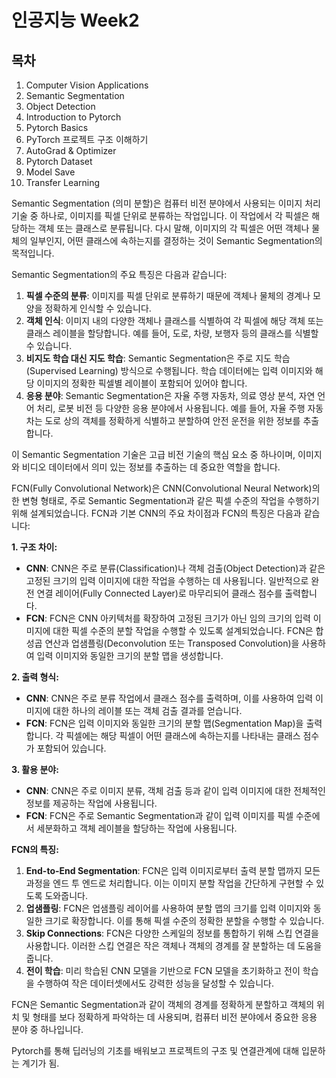 # 인공지능 Week2

## 목차

1. Computer Vision Applications
2. Semantic Segmentation
3. Object Detection
4. Introduction to Pytorch
5. Pytorch Basics
6. PyTorch 프로젝트 구조 이해하기
7. AutoGrad & Optimizer
8. Pytorch Dataset
9. Model Save
10. Transfer Learning

Semantic Segmentation (의미 분할)은 컴퓨터 비전 분야에서 사용되는 이미지 처리 기술 중 하나로, 이미지를 픽셀 단위로 분류하는 작업입니다. 이 작업에서 각 픽셀은 해당하는 객체 또는 클래스로 분류됩니다. 다시 말해, 이미지의 각 픽셀은 어떤 객체나 물체의 일부인지, 어떤 클래스에 속하는지를 결정하는 것이 Semantic Segmentation의 목적입니다.

Semantic Segmentation의 주요 특징은 다음과 같습니다:

1. **픽셀 수준의 분류**: 이미지를 픽셀 단위로 분류하기 때문에 객체나 물체의 경계나 모양을 정확하게 인식할 수 있습니다.
2. **객체 인식**: 이미지 내의 다양한 객체나 클래스를 식별하여 각 픽셀에 해당 객체 또는 클래스 레이블을 할당합니다. 예를 들어, 도로, 차량, 보행자 등의 클래스를 식별할 수 있습니다.
3. **비지도 학습 대신 지도 학습**: Semantic Segmentation은 주로 지도 학습(Supervised Learning) 방식으로 수행됩니다. 학습 데이터에는 입력 이미지와 해당 이미지의 정확한 픽셀별 레이블이 포함되어 있어야 합니다.
4. **응용 분야**: Semantic Segmentation은 자율 주행 자동차, 의료 영상 분석, 자연 언어 처리, 로봇 비전 등 다양한 응용 분야에서 사용됩니다. 예를 들어, 자율 주행 자동차는 도로 상의 객체를 정확하게 식별하고 분할하여 안전 운전을 위한 정보를 추출합니다.

이 Semantic Segmentation 기술은 고급 비전 기술의 핵심 요소 중 하나이며, 이미지와 비디오 데이터에서 의미 있는 정보를 추출하는 데 중요한 역할을 합니다.

FCN(Fully Convolutional Network)은 CNN(Convolutional Neural Network)의 한 변형 형태로, 주로 Semantic Segmentation과 같은 픽셀 수준의 작업을 수행하기 위해 설계되었습니다. FCN과 기본 CNN의 주요 차이점과 FCN의 특징은 다음과 같습니다:

**1. 구조 차이:**

- **CNN**: CNN은 주로 분류(Classification)나 객체 검출(Object Detection)과 같은 고정된 크기의 입력 이미지에 대한 작업을 수행하는 데 사용됩니다. 일반적으로 완전 연결 레이어(Fully Connected Layer)로 마무리되어 클래스 점수를 출력합니다.
- **FCN**: FCN은 CNN 아키텍처를 확장하여 고정된 크기가 아닌 임의 크기의 입력 이미지에 대한 픽셀 수준의 분할 작업을 수행할 수 있도록 설계되었습니다. FCN은 합성곱 연산과 업샘플링(Deconvolution 또는 Transposed Convolution)을 사용하여 입력 이미지와 동일한 크기의 분할 맵을 생성합니다.

**2. 출력 형식:**

- **CNN**: CNN은 주로 분류 작업에서 클래스 점수를 출력하며, 이를 사용하여 입력 이미지에 대한 하나의 레이블 또는 객체 검출 결과를 얻습니다.
- **FCN**: FCN은 입력 이미지와 동일한 크기의 분할 맵(Segmentation Map)을 출력합니다. 각 픽셀에는 해당 픽셀이 어떤 클래스에 속하는지를 나타내는 클래스 점수가 포함되어 있습니다.

**3. 활용 분야:**

- **CNN**: CNN은 주로 이미지 분류, 객체 검출 등과 같이 입력 이미지에 대한 전체적인 정보를 제공하는 작업에 사용됩니다.
- **FCN**: FCN은 주로 Semantic Segmentation과 같이 입력 이미지를 픽셀 수준에서 세분화하고 객체 레이블을 할당하는 작업에 사용됩니다.

**FCN의 특징:**

1. **End-to-End Segmentation**: FCN은 입력 이미지로부터 출력 분할 맵까지 모든 과정을 엔드 투 엔드로 처리합니다. 이는 이미지 분할 작업을 간단하게 구현할 수 있도록 도와줍니다.
2. **업샘플링**: FCN은 업샘플링 레이어를 사용하여 분할 맵의 크기를 입력 이미지와 동일한 크기로 확장합니다. 이를 통해 픽셀 수준의 정확한 분할을 수행할 수 있습니다.
3. **Skip Connections**: FCN은 다양한 스케일의 정보를 통합하기 위해 스킵 연결을 사용합니다. 이러한 스킵 연결은 작은 객체나 객체의 경계를 잘 분할하는 데 도움을 줍니다.
4. **전이 학습**: 미리 학습된 CNN 모델을 기반으로 FCN 모델을 초기화하고 전이 학습을 수행하여 작은 데이터셋에서도 강력한 성능을 달성할 수 있습니다.

FCN은 Semantic Segmentation과 같이 객체의 경계를 정확하게 분할하고 객체의 위치 및 형태를 보다 정확하게 파악하는 데 사용되며, 컴퓨터 비전 분야에서 중요한 응용 분야 중 하나입니다.

Pytorch를 통해 딥러닝의 기초를 배워보고 프로젝트의 구조 및 연결관계에 대해 입문하는 계기가 됨.